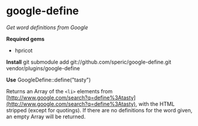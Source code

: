 google-define
============

*Get word definitions from Google*

**Required gems**

* hpricot

**Install**
	git submodule add git://github.com/speric/google-define.git vendor/plugins/google-define

**Use**
	GoogleDefine::define("tasty")

Returns an Array of the `<li>` elements from [http://www.google.com/search?q=define%3Atasty](http://www.google.com/search?q=define%3Atasty), with the HTML stripped (except for quotings).  If there are no definitions for the word given, an empty Array will be returned.

